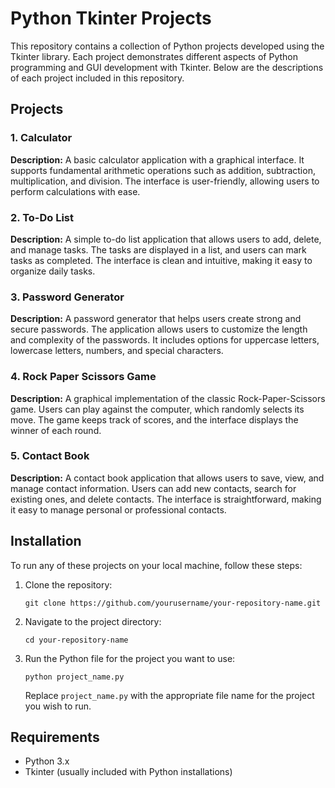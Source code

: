   <h1>Python Tkinter Projects</h1>

   This repository contains a collection of Python projects developed using the Tkinter library. Each project demonstrates different aspects of Python programming and GUI development with Tkinter. Below are the descriptions of each project included in this repository.</p>

  <h2>Projects</h2>

  <h3>1. Calculator</h3>
  <p><strong>Description:</strong> A basic calculator application with a graphical interface. It supports fundamental arithmetic operations such as addition, subtraction, multiplication, and division. The interface is user-friendly, allowing users to perform calculations with ease.</p>

  <h3>2. To-Do List</h3>
  <p><strong>Description:</strong> A simple to-do list application that allows users to add, delete, and manage tasks. The tasks are displayed in a list, and users can mark tasks as completed. The interface is clean and intuitive, making it easy to organize daily tasks.</p>

  <h3>3. Password Generator</h3>
  <p><strong>Description:</strong> A password generator that helps users create strong and secure passwords. The application allows users to customize the length and complexity of the passwords. It includes options for uppercase letters, lowercase letters, numbers, and special characters.</p>

  <h3>4. Rock Paper Scissors Game</h3>
  <p><strong>Description:</strong> A graphical implementation of the classic Rock-Paper-Scissors game. Users can play against the computer, which randomly selects its move. The game keeps track of scores, and the interface displays the winner of each round.</p>

  <h3>5. Contact Book</h3>
  <p><strong>Description:</strong> A contact book application that allows users to save, view, and manage contact information. Users can add new contacts, search for existing ones, and delete contacts. The interface is straightforward, making it easy to manage personal or professional contacts.</p>

  <h2>Installation</h2>

  <p>To run any of these projects on your local machine, follow these steps:</p>

  <ol>
        <li>Clone the repository:
            <pre><code>git clone https://github.com/yourusername/your-repository-name.git</code></pre>
        </li>
        <li>Navigate to the project directory:
            <pre><code>cd your-repository-name</code></pre>
        </li>
        <li>Run the Python file for the project you want to use:
            <pre><code>python project_name.py</code></pre>
            <p>Replace <code>project_name.py</code> with the appropriate file name for the project you wish to run.</p>
        </li>
  </ol>

  <h2>Requirements</h2>

  <ul>
       <li>Python 3.x</li>
        <li>Tkinter (usually included with Python installations)</li>
    </ul>
